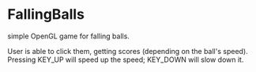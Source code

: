 FallingBalls
============
simple OpenGL game for falling balls.

User is able to click them, getting scores (depending on the ball's speed).
Pressing KEY_UP will speed up the speed; KEY_DOWN will slow down it.